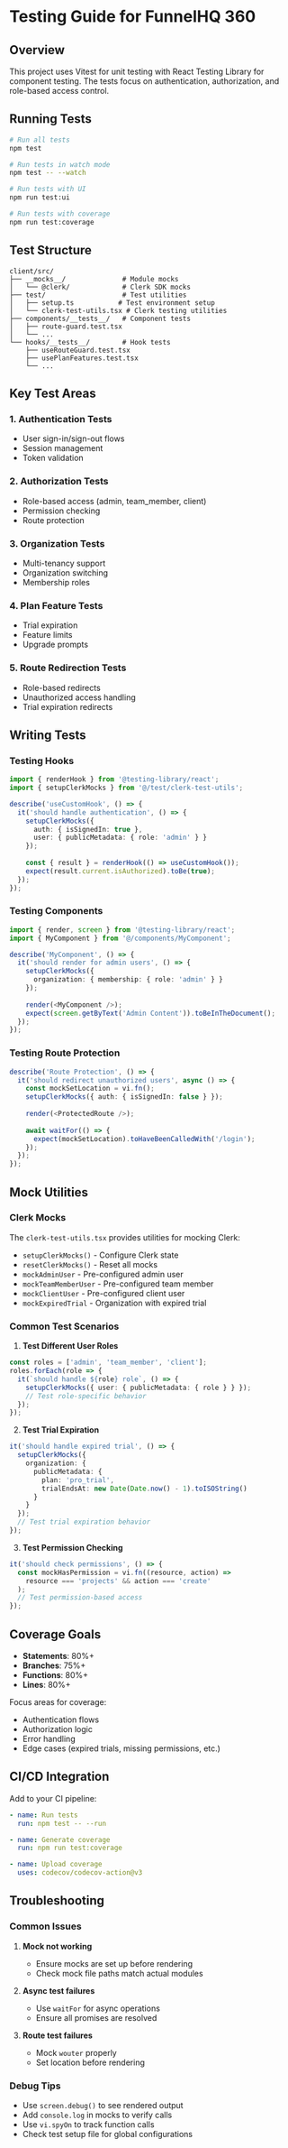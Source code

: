 # Testing Guide for FunnelHQ 360

## Overview

This project uses Vitest for unit testing with React Testing Library for component testing. The tests focus on authentication, authorization, and role-based access control.

## Running Tests

```bash
# Run all tests
npm test

# Run tests in watch mode
npm test -- --watch

# Run tests with UI
npm run test:ui

# Run tests with coverage
npm run test:coverage
```

## Test Structure

```
client/src/
├── __mocks__/              # Module mocks
│   └── @clerk/             # Clerk SDK mocks
├── test/                   # Test utilities
│   ├── setup.ts           # Test environment setup
│   └── clerk-test-utils.tsx # Clerk testing utilities
├── components/__tests__/   # Component tests
│   ├── route-guard.test.tsx
│   └── ...
└── hooks/__tests__/        # Hook tests
    ├── useRouteGuard.test.tsx
    ├── usePlanFeatures.test.tsx
    └── ...
```

## Key Test Areas

### 1. Authentication Tests
- User sign-in/sign-out flows
- Session management
- Token validation

### 2. Authorization Tests
- Role-based access (admin, team_member, client)
- Permission checking
- Route protection

### 3. Organization Tests
- Multi-tenancy support
- Organization switching
- Membership roles

### 4. Plan Feature Tests
- Trial expiration
- Feature limits
- Upgrade prompts

### 5. Route Redirection Tests
- Role-based redirects
- Unauthorized access handling
- Trial expiration redirects

## Writing Tests

### Testing Hooks

```typescript
import { renderHook } from '@testing-library/react';
import { setupClerkMocks } from '@/test/clerk-test-utils';

describe('useCustomHook', () => {
  it('should handle authentication', () => {
    setupClerkMocks({
      auth: { isSignedIn: true },
      user: { publicMetadata: { role: 'admin' } }
    });
    
    const { result } = renderHook(() => useCustomHook());
    expect(result.current.isAuthorized).toBe(true);
  });
});
```

### Testing Components

```typescript
import { render, screen } from '@testing-library/react';
import { MyComponent } from '@/components/MyComponent';

describe('MyComponent', () => {
  it('should render for admin users', () => {
    setupClerkMocks({
      organization: { membership: { role: 'admin' } }
    });
    
    render(<MyComponent />);
    expect(screen.getByText('Admin Content')).toBeInTheDocument();
  });
});
```

### Testing Route Protection

```typescript
describe('Route Protection', () => {
  it('should redirect unauthorized users', async () => {
    const mockSetLocation = vi.fn();
    setupClerkMocks({ auth: { isSignedIn: false } });
    
    render(<ProtectedRoute />);
    
    await waitFor(() => {
      expect(mockSetLocation).toHaveBeenCalledWith('/login');
    });
  });
});
```

## Mock Utilities

### Clerk Mocks

The `clerk-test-utils.tsx` provides utilities for mocking Clerk:

- `setupClerkMocks()` - Configure Clerk state
- `resetClerkMocks()` - Reset all mocks
- `mockAdminUser` - Pre-configured admin user
- `mockTeamMemberUser` - Pre-configured team member
- `mockClientUser` - Pre-configured client user
- `mockExpiredTrial` - Organization with expired trial

### Common Test Scenarios

1. **Test Different User Roles**
```typescript
const roles = ['admin', 'team_member', 'client'];
roles.forEach(role => {
  it(`should handle ${role} role`, () => {
    setupClerkMocks({ user: { publicMetadata: { role } } });
    // Test role-specific behavior
  });
});
```

2. **Test Trial Expiration**
```typescript
it('should handle expired trial', () => {
  setupClerkMocks({
    organization: {
      publicMetadata: {
        plan: 'pro_trial',
        trialEndsAt: new Date(Date.now() - 1).toISOString()
      }
    }
  });
  // Test trial expiration behavior
});
```

3. **Test Permission Checking**
```typescript
it('should check permissions', () => {
  const mockHasPermission = vi.fn((resource, action) => 
    resource === 'projects' && action === 'create'
  );
  // Test permission-based access
});
```

## Coverage Goals

- **Statements**: 80%+
- **Branches**: 75%+
- **Functions**: 80%+
- **Lines**: 80%+

Focus areas for coverage:
- Authentication flows
- Authorization logic
- Error handling
- Edge cases (expired trials, missing permissions, etc.)

## CI/CD Integration

Add to your CI pipeline:

```yaml
- name: Run tests
  run: npm test -- --run

- name: Generate coverage
  run: npm run test:coverage

- name: Upload coverage
  uses: codecov/codecov-action@v3
```

## Troubleshooting

### Common Issues

1. **Mock not working**
   - Ensure mocks are set up before rendering
   - Check mock file paths match actual modules

2. **Async test failures**
   - Use `waitFor` for async operations
   - Ensure all promises are resolved

3. **Route test failures**
   - Mock `wouter` properly
   - Set location before rendering

### Debug Tips

- Use `screen.debug()` to see rendered output
- Add `console.log` in mocks to verify calls
- Use `vi.spyOn` to track function calls
- Check test setup file for global configurations
